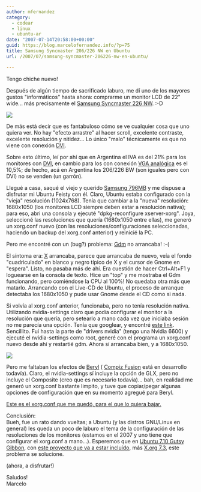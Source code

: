 ```yaml
---
author: mfernandez
category:
  - codear
  - linux
  - ubuntu-ar
date: "2007-07-14T20:58:00+00:00"
guid: https://blog.marcelofernandez.info/?p=75
title: Samsung Syncmaster 206/226 NW en Ubuntu
url: /2007/07/samsung-syncmaster-206226-nw-en-ubuntu/

---
```

Tengo chiche nuevo!

Después de algún tiempo de sacrificado laburo, me dí uno de los mayores gustos "informáticos" hasta ahora: comprarme un monitor LCD de 22" wide... más precisamente el [Samsung Syncmaster 226 NW](http://www.samsung.com/ar/products/monitor/lcd2040/226nw.asp). :-D

[![](http://2.bp.blogspot.com/_nDZ247g0qSM/Rpk6xR9dfhI/AAAAAAAAAII/7nxBv1XKBbs/s400/IMG_2058.JPG)](http://2.bp.blogspot.com/_nDZ247g0qSM/Rpk6xR9dfhI/AAAAAAAAAII/7nxBv1XKBbs/s1600-h/IMG_2058.JPG)

De más está decir que es fantabuloso cómo se ve cualquier cosa que uno quiera ver. No hay "efecto arrastre" al hacer scroll, excelente contraste, excelente resolución y nitidez... Lo único "malo" técnicamente es que no viene con conexión [DVI](http://es.wikipedia.org/wiki/Digital_Visual_Interface).

Sobre esto último, leí por ahí que en Argentina el IVA es del 21% para los monitores con [DVI](http://es.wikipedia.org/wiki/Digital_Visual_Interface), en cambio para los con conexión [VGA analógica](http://es.wikipedia.org/wiki/VGA) es el 10,5%; de hecho, acá en Argentina los 206/226 BW (son iguales pero con DVI) no se venden (un garrón).

Llegué a casa, saqué el viejo y querido [Samsung 796MB](http://www.samsung.com/ar/products/monitor/flatcdt/796mbplus.asp) y me dispuse a disfrutar mi Ubuntu Feisty con él. Claro, Ubuntu estaba configurado con la "vieja" resolución (1024x768). Tenía que cambiar a la "nueva" resolución: 1680x1050 (los monitores LCD siempre deben estar a resolución nativa); para eso, abri una consola y ejecuté "dpkg-reconfigure xserver-xorg". Joya, seleccioné las resoluciones que quería (1680x1050 entre ellas), me generó un xorg.conf nuevo (con las resoluciones/configuraciones seleccionadas, haciendo un backup del xorg.conf anterior) y reinicié la PC.

Pero me encontré con un (bug?) problema: [Gdm](http://en.wikipedia.org/wiki/GNOME_Display_Manager) no arrancaba! :-(

El síntoma era: [X](http://es.wikipedia.org/wiki/X.Org) arrancaba, parece que arrancaba de nuevo, veía el fondo "cuadriculado" en blanco y negro típico de X y el cursor de Gnome en "espera". Listo, no pasaba más de ahí. Era cuestión de hacer Ctrl+Alt+F1 y loguearse en la consola de texto. Hice un "top" y me mostraba el Gdm funcionando, pero comiéndose la CPU al 100%! No quedaba otra más que matarlo. Arrancando con el Live-CD de Ubuntu, el proceso de arranque detectaba los 1680x1050 y pude usar Gnome desde el CD como si nada.

Si volvía al xorg.conf anterior, funcionaba, pero no tenía resolución nativa. Utilizando nvidia-settings claro que podía configurar el monitor a la resolución que quería, pero setearlo a mano cada vez que iniciaba sesión no me parecía una opción. Tenía que googlear, y encontré [este link](https://help.ubuntu.com/community/FixVideoResolutionHowto). Sencillito. Fui hasta la parte de "drivers nvidia" (tengo una Nvidia 6600) y ejecuté el nvidia-settings como root, generé con el programa un xorg.conf nuevo desde ahí y restartié gdm. Ahora sí arrancaba bien, y a 1680x1050.

[![](http://1.bp.blogspot.com/_nDZ247g0qSM/RplA5B9dfiI/AAAAAAAAAIQ/1RPb7wGWx_s/s400/Pantallazo.png)](http://1.bp.blogspot.com/_nDZ247g0qSM/RplA5B9dfiI/AAAAAAAAAIQ/1RPb7wGWx_s/s1600-h/Pantallazo.png)

Pero me faltaban los efectos de [Beryl](http://beryl-project.org/) ( [Compiz Fusion](http://www.opencompositing.org/) está en desarrollo todavía). Claro, el nvidia-settings sí incluye la opción de GLX, pero no incluye el Composite (creo que es necesario todavía)... bah, en realidad me generó un xorg.conf bastante limpito, y tuve que copiar/pegar algunas opciones de configuración que en su momento agregué para Beryl.

[Este es el xorg.conf que me quedó, para el que lo quiera bajar.](http://rapidshare.com/files/42940308/xorg.conf.html)

Conclusión:  
Bueh, fue un rato dando vueltas; a Ubuntu (y las distros GNU/Linux en general) les queda un poco de laburo el tema de la configuración de las resoluciones de los monitores (estamos en el 2007 y uno tiene que configurar el xorg.conf a mano...). Esperemos que en [Ubuntu 7.10 Gutsy Gibbon](https://launchpad.net/ubuntu/gutsy/), con [este proyecto que va a estar incluído](https://wiki.ubuntu.com/DisplayConfigGTK), más [X.org 7.3](https://blueprints.launchpad.net/ubuntu/+spec/xorg7.3), este problema se solucione.

(ahora, a disfrutar!)

Saludos!  
Marcelo
